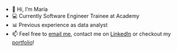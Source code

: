 - 👋 Hi, I’m María
- 💻 Currently Software Engineer Trainee at Academy
- 📊 Previous experience as data analyst 
- 📫 Feel free to [email me](mailto:mtens17@gmail.com), contact me on [LinkedIn](https://www.linkedin.com/in/maria-ten/) or checkout my [portfolio](https://mariaten.notion.site/mariaten/Maria-Ten-Portfolio-79097dc6948a4e9c85320efb39b6b8f2)!

<!---
mariatens/mariatens is a ✨ special ✨ repository because its `README.md` (this file) appears on your GitHub profile.
You can click the Preview link to take a look at your changes.
--->
